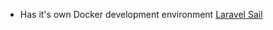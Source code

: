 - Has it's own Docker development environment [Laravel Sail](https://laravel.com/docs/10.x/sail#introduction)
